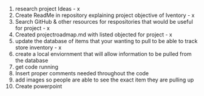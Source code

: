 1. research project Ideas - x
2. Create ReadMe in repository explaining project objective of Iventory - x
3. Search GitHub & other resources for respositories that would be useful for project  - x
4. Created projectroadmap.md with listed objected for project - x
5. update the database of items that your wanting to pull to be able to track store inventory - x
6. create a local enviornment that  will allow information to be pulled from the database 
7. get code running 
8. Insert proper comments needed throughout the code
9. add images so people are able to see the exact item they are pulling up 
10. Create powerpoint 
